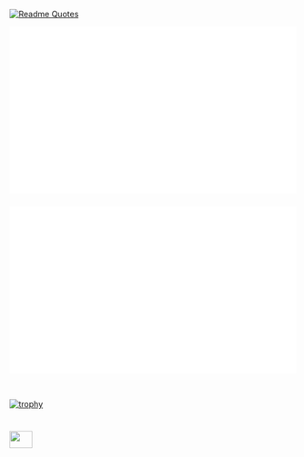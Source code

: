 [![Readme Quotes](https://quotes-github-readme.vercel.app/api?type=horizontal&theme=dark)](https://github.com/MrAliSalehi/MrAliSalehi)


<a href="https://github.com/MrAliSalehi/MrAliSalehi" style="display=block">
  <img align="center" src="https://raw.githubusercontent.com/mralisalehi/gh-st/master/generated/overview.svg#gh-dark-mode-only" />
</a>
</br>

###

<a href="https://github.com/MrAliSalehi/MrAliSalehi" >
  <img align="center" src="https://raw.githubusercontent.com/MrAliSalehi/gh-st/master/generated/languages.svg#gh-dark-mode-only" />
</a>

&nbsp;

[![trophy](https://github-profile-trophy.vercel.app/?username=mralisalehi&theme=chalk&title=Stars,Commit,Followers,Repositories&margin-w=5)](https://github.com/MrAliSalehi/MrAliSalehi)

#


<p align="left">
<a href="https://t.me/sharolah" target="blank"><img align="center" src="https://cdn.simpleicons.org/telegram/229ED9" alt="" height="30" width="40" /></a>
</p>
